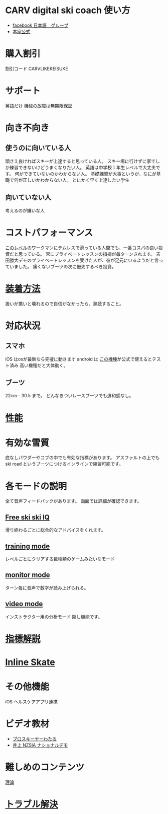 # CARV digital ski coach 使い方
- [facebook 日本語　グループ](https://www.facebook.com/groups/3614432661980637)
- [本家公式](https://getcarv.com/?rfsn=6298461.1001dbb&utm_source=affiliate&utm_medium=refersion&utm_campaign=referral)

# 購入割引
割引コード CARVLIKEKEISUKE
# サポート
英語だけ
機械の故障は無期限保証

# 向き不向き
## 使うのに向いている人
頭さえ良ければスキーが上達すると思っている人。
スキー場に行けずに家でしか練習できないけどうまくなりたい人。
英語は中学校１年生レベルで大丈夫です。
何ができていないのかわからない人。
基礎練習が大事というが、なにが基礎で何が正しいかわからない人。
とにかく早く上達したい学生

## 向いていない人
考えるのが嫌いな人

# コストパフォーマンス
[このレベル](https://youtu.be/zJ_gnt-_Z_w)のワークマンにテムレスで滑っている人間でも、一番コスパの良い投資だと思っている。
常にプライベートレッスンの指摘が毎ターンされます。
吉田勝大デモのプライベートレッスンを受けた人が、彼が足元にいるようだと言っていました。
痛くないブーツの次に優先するべき投資。

# [装着方法](how_to_install)
扱いが悪いと壊れるので自信がなかったら、熟読すること。

# 対応状況
## スマホ
iOS はosが最新なら完璧に動きます
android は [この機種](https://help.getcarv.com/en/articles/4621973-android-compatibility-testing)が公式で使えるとテスト済み
高い機種だと大体動く。

## ブーツ
22cm - 30.5 まで。
どんなきついレースブーツでも違和感なし。

# [性能](spec)
# 有効な雪質
底なしパウダーやコブの中でも有効な指標があります。
アスファルトの上でも　ski road というブーツにつけるインラインで練習可能です。

# 各モードの説明
全て音声フィードバックがあります。
画面では詳細が確認できます。

## [Free ski ski IQ](ski_IQ)
滑り終わるごとに総合的なアドバイスをくれます。

## [training mode](training_mode)
レベルごとにクリアする数種類のゲームみたいなモード

## [monitor mode](monitor_mode)
ターン毎に音声で数字が読み上げられる。

## [video mode](video_mode)
インストラクター用の分析モード
隠し機能です。

# [指標解説](metrics_description)

# [Inline Skate](inline_skate)

# その他機能
iOS ヘルスケアアプリ連携

# ビデオ教材
- [プロスキーヤーわたる](https://youtu.be/-QfiVrhZFtM)
- [井上 NZSIA ナショナルデモ](https://www.youtube.com/watch?v=VQEFH8Q-CN8&list=PLO7NcdLgqnkL1071hhEiTu2Q0Y0sMDHgq&t=0s)

# 難しめのコンテンツ
[理論](theory)

# [トラブル解決](trouble_shooting)